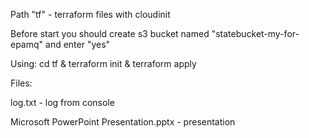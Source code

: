 Path "tf" - terraform files with cloudinit

Before start you should create s3 bucket named "statebucket-my-for-epamq" and enter "yes"

Using: cd tf & terraform init & terraform apply


Files:

log.txt - log from console

Microsoft PowerPoint Presentation.pptx - presentation


